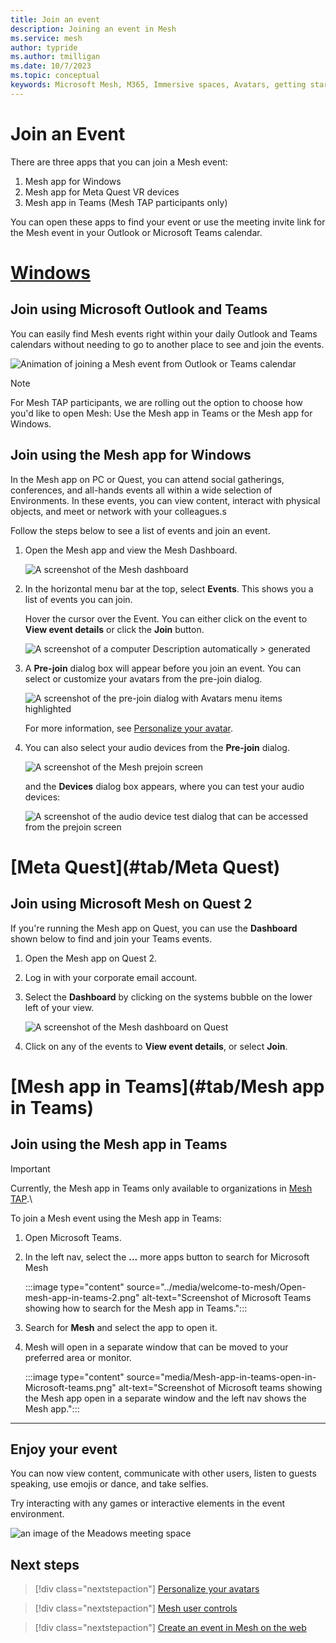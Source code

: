 ```yaml
---
title: Join an event
description: Joining an event in Mesh
ms.service: mesh
author: typride    
ms.author: tmilligan
ms.date: 10/7/2023
ms.topic: conceptual
keywords: Microsoft Mesh, M365, Immersive spaces, Avatars, getting started, documentation, features
---
```


# Join an Event

There are three apps that you can join a Mesh event:

1. Mesh app for Windows
1. Mesh app for Meta Quest VR devices
1. Mesh app in Teams (Mesh TAP participants only)

You can open these apps to find your event or use the meeting invite link for the Mesh event in your Outlook or Microsoft Teams calendar.

# [Windows](#tab/Windows)

## Join using Microsoft Outlook and Teams

You can easily find Mesh events right within your daily Outlook and Teams calendars without needing to go to another place to see and join the events.

![Animation of joining a Mesh event from Outlook or Teams calendar](media/mesh-entry-points.gif)

> [!NOTE]
> For Mesh TAP participants, we are rolling out the option to choose how you'd like to open Mesh: Use the Mesh app in Teams or the Mesh app for Windows.

## Join using the Mesh app for Windows

In the Mesh app on PC or Quest, you can attend social gatherings, conferences, and all-hands events all within a wide selection of Environments. In these events, you can view content, interact with physical objects, and meet or network with your colleagues.s

Follow the steps below to see a list of events and join an event.

1. Open the Mesh app and view the Mesh Dashboard.

    ![A screenshot of the Mesh dashboard](media/mesh-dashboard.png)

2. In the horizontal menu bar at the top, select **Events**. This shows
    you a list of events you can join.

    Hover the cursor over the Event. You can either click on the event to **View event details** or click the **Join** button.

    ![A screenshot of a computer Description automatically > generated](media/dashboard-view-event.png)

3. A **Pre-join** dialog box will appear before you join an event. You can select or customize your avatars from the pre-join dialog.

    ![A screenshot of the pre-join dialog with Avatars menu items highlighted](media/prejoin-dialog-avatars.png)

    For more information, see [Personalize your avatar](avatars.md).

4. You can also select your audio devices from the **Pre-join** dialog.

    ![A screenshot of the Mesh prejoin screen](media/prejoin-dialog-audio.png)

    and the **Devices** dialog box appears, where you can test your audio devices:

    ![A screenshot of the audio device test dialog that can be accessed from the prejoin screen](media/audio-device-test-ui.png)

# [Meta Quest](#tab/Meta Quest)

## Join using Microsoft Mesh on Quest 2

If you're running the Mesh app on Quest, you can use the **Dashboard** shown below to find and join your Teams events.

1. Open the Mesh app on Quest 2.

2. Log in with your corporate email account.

3. Select the **Dashboard** by clicking on the systems bubble on the lower left of your view.

    ![A screenshot of the Mesh dashboard on Quest](media/mesh-dashboard.png)

4. Click on any of the events to **View event details**, or select **Join**.

# [Mesh app in Teams](#tab/Mesh app in Teams)

## Join using the Mesh app in Teams

> [!IMPORTANT]
> Currently, the Mesh app in Teams only available to organizations in [Mesh TAP](develop/mesh-tap-participants.md).\

To join a Mesh event using the Mesh app in Teams:

1. Open Microsoft Teams.
1. In the left nav, select the **...** more apps button to search for Microsoft Mesh

    :::image type="content" source="../media/welcome-to-mesh/Open-mesh-app-in-teams-2.png" alt-text="Screenshot of Microsoft Teams showing how to search for the Mesh app in Teams.":::

1. Search for **Mesh** and select the app to open it.
1. Mesh will open in a separate window that can be moved to your preferred area or monitor.

    :::image type="content" source="media/Mesh-app-in-teams-open-in-Microsoft-teams.png" alt-text="Screenshot of Microsoft teams showing the Mesh app open in a separate window and the left nav shows the Mesh app.":::

---

## Enjoy your event

You can now view content, communicate with other users, listen to guests speaking, use emojis or dance, and take selfies.

Try interacting with any games or interactive elements in the event environment.

![an image of the Meadows meeting space](media/the-meadows-meeting-space.png)

## Next steps

   > [!div class="nextstepaction"]
   > [Personalize your avatars](avatars.md)

   > [!div class="nextstepaction"]
   > [Mesh user controls](mesh-user-controls.md#mesh-controls-overview)

   > [!div class="nextstepaction"]
   > [Create an event in Mesh on the web](../events-guide/create-event-mesh-portal.md)